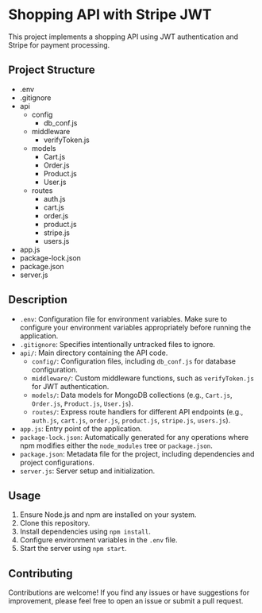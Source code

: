 # Shopping API with Stripe JWT

This project implements a shopping API using JWT authentication and Stripe for payment processing.

## Project Structure

- .env
- .gitignore
- api
  - config
    - db_conf.js
  - middleware
    - verifyToken.js
  - models
    - Cart.js
    - Order.js
    - Product.js
    - User.js
  - routes
    - auth.js
    - cart.js
    - order.js
    - product.js
    - stripe.js
    - users.js
- app.js
- package-lock.json
- package.json
- server.js



## Description

- `.env`: Configuration file for environment variables. Make sure to configure your environment variables appropriately before running the application.
- `.gitignore`: Specifies intentionally untracked files to ignore.
- `api/`: Main directory containing the API code.
  - `config/`: Configuration files, including `db_conf.js` for database configuration.
  - `middleware/`: Custom middleware functions, such as `verifyToken.js` for JWT authentication.
  - `models/`: Data models for MongoDB collections (e.g., `Cart.js`, `Order.js`, `Product.js`, `User.js`).
  - `routes/`: Express route handlers for different API endpoints (e.g., `auth.js`, `cart.js`, `order.js`, `product.js`, `stripe.js`, `users.js`).
- `app.js`: Entry point of the application.
- `package-lock.json`: Automatically generated for any operations where npm modifies either the `node_modules` tree or `package.json`.
- `package.json`: Metadata file for the project, including dependencies and project configurations.
- `server.js`: Server setup and initialization.

## Usage

1. Ensure Node.js and npm are installed on your system.
2. Clone this repository.
3. Install dependencies using `npm install`.
4. Configure environment variables in the `.env` file.
5. Start the server using `npm start`.

## Contributing

Contributions are welcome! If you find any issues or have suggestions for improvement, please feel free to open an issue or submit a pull request.


